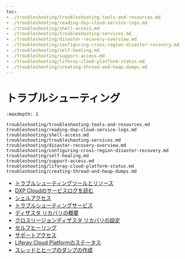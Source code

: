 ```yaml
---
toc:
- ./troubleshooting/troubleshooting-tools-and-resources.md
- ./troubleshooting/reading-dxp-cloud-service-logs.md
- ./troubleshooting/shell-access.md
- ./troubleshooting/troubleshooting-services.md
- ./troubleshooting/disaster-recovery-overview.md
- ./troubleshooting/configuring-cross-region-disaster-recovery.md
- ./troubleshooting/self-healing.md
- ./troubleshooting/support-access.md
- ./troubleshooting/liferay-cloud-platform-status.md
- ./troubleshooting/creating-thread-and-heap-dumps.md
---
```

# トラブルシューティング

```{toctree}
:maxdepth: 1

troubleshooting/troubleshooting-tools-and-resources.md
troubleshooting/reading-dxp-cloud-service-logs.md
troubleshooting/shell-access.md
troubleshooting/troubleshooting-services.md
troubleshooting/disaster-recovery-overview.md
troubleshooting/configuring-cross-region-disaster-recovery.md
troubleshooting/self-healing.md
troubleshooting/support-access.md
troubleshooting/liferay-cloud-platform-status.md
troubleshooting/creating-thread-and-heap-dumps.md
```

- [トラブルシューティングツールとリソース](./troubleshooting/troubleshooting-tools-and-resources.md)
- [DXP Cloudのサービスログを読む](troubleshooting/reading-dxp-cloud-service-logs.md)
- [シェルアクセス](troubleshooting/shell-access.md)
- [トラブルシューティングサービス](troubleshooting/troubleshooting-services.md)
- [ディザスタ リカバリの概要](troubleshooting/disaster-recovery-overview.md)
- [クロスリージョンディザスタ リカバリの設定](troubleshooting/configuring-cross-region-disaster-recovery.md)
- [セルフヒーリング](troubleshooting/self-healing.md)
- [サポートアクセス](troubleshooting/support-access.md)
- [Liferay Cloud Platformのステータス](troubleshooting/liferay-cloud-platform-status.md)
- [スレッドとヒープのダンプの作成](troubleshooting/creating-thread-and-heap-dumps.md)

